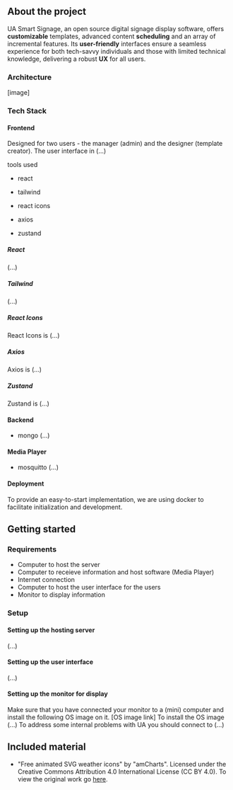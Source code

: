 ## About the project
UA Smart Signage, an open source digital signage display software, offers **customizable** templates, advanced content **scheduling** and an array of incremental features. 
Its **user-friendly** interfaces ensure a seamless experience for both tech-savvy individuals and those with limited technical knowledge, delivering a robust **UX** for all users.

### Architecture
[image]

### Tech Stack
#### Frontend
Designed for two users - the manager (admin) and the designer (template creator).
The user interface in
(...)

tools used

- react

- tailwind

- react icons

- axios

- zustand
##### React
(...)
##### Tailwind
(...)
##### React Icons
React Icons is (...)
##### Axios
Axios is (...)
##### Zustand
Zustand is (...)

#### Backend
- mongo (...)
#### Media Player
- mosquitto (...)

#### Deployment
To provide an easy-to-start implementation, we are using docker to facilitate initialization and development.

## Getting started
### Requirements
- Computer to host the server
- Computer to receieve information and host software (Media Player)
- Internet connection
- Computer to host the user interface for the users
- Monitor to display information
### Setup
#### Setting up the hosting server
(...)
#### Setting up the user interface
(...)
#### Setting up the monitor for display 
Make sure that you have connected your monitor to a (mini) computer and install the following OS image on it.
[OS image link]
To install the OS image (...)
To address some internal problems with UA you should connect to (...)

## Included material

- "Free animated SVG weather icons" by "amCharts". Licensed under the Creative Commons Attribution 4.0 International License (CC BY 4.0). To view the original work go [here](https://www.amcharts.com/free-animated-svg-weather-icons/ "free-animated-svg-weather-icons").
